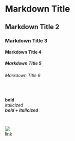 # Markdown Title

## Markdown Title 2

### Markdown Title 3

#### Markdown Title 4

##### Markdown Title 5

###### Markdown Title 6

&nbsp;

**bold**\
_italicized_\
**_bold + italicized_**

&nbsp;

![](https://webprofiles.me/logo/w_logo.png)\
[link](https://webprofiles.me)
